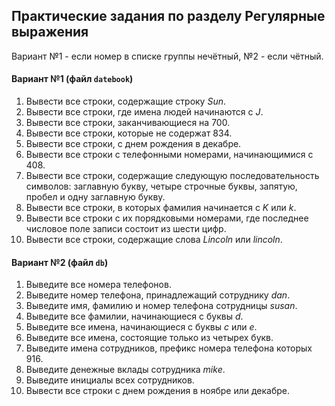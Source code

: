 ## Практические задания по разделу **Регулярные выражения**

Вариант №1 - если номер в списке группы нечётный, №2 - если чётный.

#### Вариант №1 (файл `datebook`)

1. Вывести все строки, содержащие строку *Sun*.
2. Вывести все строки, где имена людей начинаются с *J*.
3. Вывести все строки, заканчивающиеся на 700.
4. Вывести все строки, которые не содержат 834.
5. Вывести все строки, с днем рождения в декабре.
6. Вывести все строки с телефонными номерами, начинающимися с 408.
7. Вывести все строки, содержащие следующую последовательность символов:
   заглавную букву, четыре строчные буквы, запятую, пробел и одну заглавную
   букву.
8. Вывести все строки, в которых фамилия начинается с *K* или *k*.
9. Вывести все строки с их порядковыми номерами, где последнее числовое 
   поле записи состоит из шести цифр.
10. Вывести все строки, содержащие слова *Lincoln* или *lincoln*.

#### Вариант №2 (файл `db`)

1. Выведите все номера телефонов.
2. Выведите номер телефона, принадлежащий сотруднику *dan*.
3. Выведите имя, фамилию и номер телефона сотрудницы *susan*.
4. Выведите все фамилии, начинающиеся с буквы *d*.
5. Выведите все имена, начинающиеся с буквы *c* или *e*.
6. Выведите все имена, состоящие только из четырех букв.
7. Выведите имена сотрудников, префикс номера телефона которых 916.
8. Выведите денежные вклады сотрудника *mike*.
9. Выведите инициалы всех сотрудников.
10. Вывести все строки с днем рождения в ноябре или декабре.
